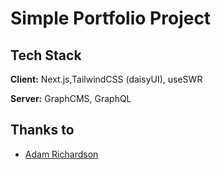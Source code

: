 # Simple Portfolio Project

## Tech Stack

**Client:** Next.js,TailwindCSS (daisyUI), useSWR

**Server:** GraphCMS, GraphQL

## Thanks to

- [Adam Richardson](https://github.com/adamrichardson14/portfolioexamplegraphcms)
